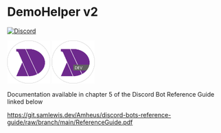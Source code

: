 <h1>DemoHelper v2</h1>

[![Discord](https://img.shields.io/discord/740966777957253140.svg)](https://discord.gg/PzqhkafaUV)

<span>
  <img src="assets/logo_circle.png" alt="logo" height="100"/>
  <img src="assets/logo_dev_circle.png" alt="dev logo" height="100"/>
</span>

Documentation available in chapter 5 of the Discord Bot Reference Guide linked below

https://git.samlewis.dev/Amheus/discord-bots-reference-guide/raw/branch/main/ReferenceGuide.pdf
